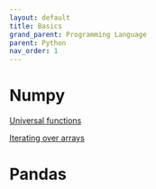 ```yaml
---
layout: default
title: Basics
grand_parent: Programming Language
parent: Python
nav_order: 1
---
```


# Numpy
[Universal functions](https://numpy.org/doc/stable/reference/ufuncs.html)

[Iterating over arrays](https://numpy.org/doc/stable/reference/arrays.nditer.html#arrays-nditer)

# Pandas
